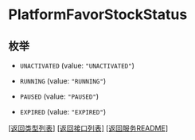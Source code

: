 # PlatformFavorStockStatus

## 枚举


* `UNACTIVATED` (value: `"UNACTIVATED"`)

* `RUNNING` (value: `"RUNNING"`)

* `PAUSED` (value: `"PAUSED"`)

* `EXPIRED` (value: `"EXPIRED"`)


[\[返回类型列表\]](README.md#类型列表)
[\[返回接口列表\]](README.md#接口列表)
[\[返回服务README\]](README.md)


